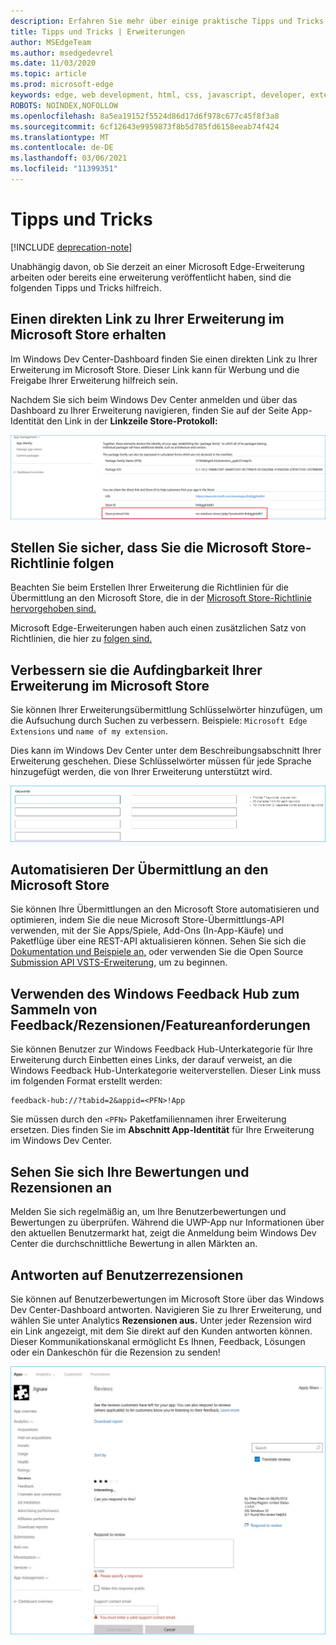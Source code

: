 ```yaml
---
description: Erfahren Sie mehr über einige praktische Tipps und Tricks zu Microsoft Edge-Erweiterungen
title: Tipps und Tricks | Erweiterungen
author: MSEdgeTeam
ms.author: msedgedevrel
ms.date: 11/03/2020
ms.topic: article
ms.prod: microsoft-edge
keywords: edge, web development, html, css, javascript, developer, extensions
ROBOTS: NOINDEX,NOFOLLOW
ms.openlocfilehash: 8a5ea19152f5524d86d17d6f978c677c45f8f3a8
ms.sourcegitcommit: 6cf12643e9959873f8b5d785fd6158eeab74f424
ms.translationtype: MT
ms.contentlocale: de-DE
ms.lasthandoff: 03/06/2021
ms.locfileid: "11399351"
---
```

# <a name="tips-and-tricks"></a>Tipps und Tricks  

[!INCLUDE [deprecation-note](includes/deprecation-note.md)]  

Unabhängig davon, ob Sie derzeit an einer Microsoft Edge-Erweiterung arbeiten oder bereits eine erweiterung veröffentlicht haben, sind die folgenden Tipps und Tricks hilfreich.  

## <a name="get-a-direct-link-to-your-extension-in-the-microsoft-store"></a>Einen direkten Link zu Ihrer Erweiterung im Microsoft Store erhalten  

Im Windows Dev Center-Dashboard finden Sie einen direkten Link zu Ihrer Erweiterung im Microsoft Store.  Dieser Link kann für Werbung und die Freigabe Ihrer Erweiterung hilfreich sein.  

Nachdem Sie sich beim Windows Dev Center anmelden und über das Dashboard zu Ihrer Erweiterung navigieren, finden Sie auf der Seite App-Identität den Link in der **Linkzeile Store-Protokoll:**  

![Speicherprotokollverknüpfung](./media/store-link.png)  
 
## <a name="make-sure-youre-following-the-microsoft-store-policy"></a>Stellen Sie sicher, dass Sie die Microsoft Store-Richtlinie folgen  

Beachten Sie beim Erstellen Ihrer Erweiterung die Richtlinien für die Übermittlung an den Microsoft Store, die in der [Microsoft Store-Richtlinie hervorgehoben sind.](/windows/uwp/publish/store-policies)  
 
Microsoft Edge-Erweiterungen haben auch einen zusätzlichen Satz von Richtlinien, die hier zu [folgen sind.](/windows/uwp/publish/store-policies#pol_10_12)  

## <a name="improve-your-extensions-discoverability-in-the-microsoft-store"></a>Verbessern sie die Aufdingbarkeit Ihrer Erweiterung im Microsoft Store  

Sie können Ihrer Erweiterungsübermittlung Schlüsselwörter hinzufügen, um die Aufsuchung durch Suchen zu verbessern.  Beispiele: `Microsoft Edge Extensions` und `name of my extension`.  

Dies kann im Windows Dev Center unter dem Beschreibungsabschnitt Ihrer Erweiterung geschehen.  Diese Schlüsselwörter müssen für jede Sprache hinzugefügt werden, die von Ihrer Erweiterung unterstützt wird.  

![Senden einer Antwort auf eine Rezension mithilfe von Schlüsselwörtern](./media/keywords.png)  

## <a name="automate-your-submission-to-the-microsoft-store"></a>Automatisieren Der Übermittlung an den Microsoft Store  

Sie können Ihre Übermittlungen an den Microsoft Store automatisieren und optimieren, indem Sie die neue Microsoft Store-Übermittlungs-API verwenden, mit der Sie Apps/Spiele, Add-Ons \(In-App-Käufe\) und Paketflüge über eine REST-API aktualisieren können.  Sehen Sie sich die [Dokumentation und Beispiele an,](/windows/uwp/monetize/create-and-manage-submissions-using-windows-store-services) oder verwenden Sie die Open Source [Submission API VSTS-Erweiterung,](https://github.com/Microsoft/windows-dev-center-vsts-extension) um zu beginnen.  

## <a name="use-the-windows-feedback-hub-to-gather-feedbackreviewsfeature-requests"></a>Verwenden des Windows Feedback Hub zum Sammeln von Feedback/Rezensionen/Featureanforderungen  

Sie können Benutzer zur Windows Feedback Hub-Unterkategorie für Ihre Erweiterung durch Einbetten eines Links, der darauf verweist, an die Windows Feedback Hub-Unterkategorie weiterverstellen.  Dieser Link muss im folgenden Format erstellt werden:  

```text
feedback-hub://?tabid=2&appid=<PFN>!App
```  

Sie müssen durch den `<PFN>` Paketfamiliennamen ihrer Erweiterung ersetzen.  Dies finden Sie im **Abschnitt App-Identität** für Ihre Erweiterung im Windows Dev Center.  

## <a name="check-out-your-ratings-and-reviews"></a>Sehen Sie sich Ihre Bewertungen und Rezensionen an  

Melden Sie sich regelmäßig an, um Ihre Benutzerbewertungen und Bewertungen zu überprüfen.  Während die UWP-App nur Informationen über den aktuellen Benutzermarkt hat, zeigt die Anmeldung beim Windows Dev Center die durchschnittliche Bewertung in allen Märkten an.  

## <a name="respond-to-user-reviews"></a>Antworten auf Benutzerrezensionen  

Sie können auf Benutzerbewertungen im Microsoft Store über das Windows Dev Center-Dashboard antworten.  Navigieren Sie zu Ihrer Erweiterung, und wählen Sie unter Analytics **Rezensionen aus.**  Unter jeder Rezension wird ein Link angezeigt, mit dem Sie direkt auf den Kunden antworten können.  Dieser Kommunikationskanal ermöglicht Es Ihnen, Feedback, Lösungen oder ein Dankeschön für die Rezension zu senden!  

![Reagieren auf die Benutzerüberprüfung](./media/reviews.png)  
